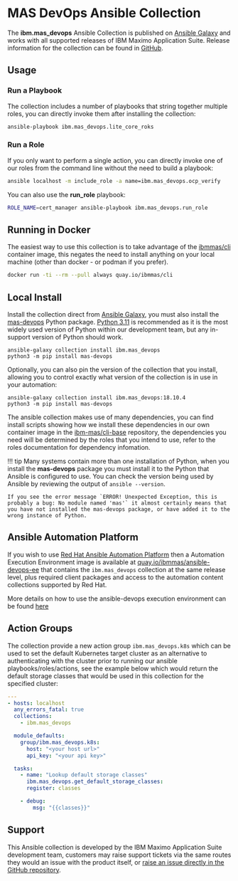 MAS DevOps Ansible Collection
===============================================================================
The **ibm.mas_devops** Ansible Collection is published on [Ansible Galaxy](https://galaxy.ansible.com/ui/repo/published/ibm/mas_devops/) and works with all supported releases of IBM Maximo Application Suite.  Release information for the collection can be found in [GitHub](https://github.com/ibm-mas/ansible-devops/releases).


Usage
-------------------------------------------------------------------------------
### Run a Playbook
The collection includes a number of playbooks that string together multiple roles, you can directly invoke them after installing the collection:

```bash
ansible-playbook ibm.mas_devops.lite_core_roks
```

### Run a Role
If you only want to perform a single action, you can directly invoke one of our roles from the command line without the need to build a playbook:

```bash
ansible localhost -m include_role -a name=ibm.mas_devops.ocp_verify
```

You can also use the **run_role** playbook:

```bash
ROLE_NAME=cert_manager ansible-playbook ibm.mas_devops.run_role
```

Running in Docker
-------------------------------------------------------------------------------
The easiest way to use this collection is to take advantage of the [ibmmas/cli](https://quay.io/repository/ibmmas/cli) container image, this negates the need to install anything on your local machine (other than docker - or podman if you prefer).

```bash
docker run -ti --rm --pull always quay.io/ibmmas/cli
```


Local Install
-------------------------------------------------------------------------------
Install the collection direct from [Ansible Galaxy](https://galaxy.ansible.com/ibm/mas_devops), you must also install the [mas-devops](https://pypi.org/project/mas-devops) Python package.  [Python 3.11](https://www.python.org/downloads/) is recommended as it is the most widely used version of Python within our development team, but any in-support version of Python should work.

```
ansible-galaxy collection install ibm.mas_devops
python3 -m pip install mas-devops
```

Optionally, you can also pin the version of the collection that you install, allowing you to control exactly what version of the collection is in use in your automation:

```
ansible-galaxy collection install ibm.mas_devops:18.10.4
python3 -m pip install mas-devops
```

The ansible collection makes use of many dependencies, you can find install scripts showing how we install these dependencies in our own container image in the [ibm-mas/cli-base](https://github.com/ibm-mas/cli-base/tree/stable/image/cli-base/install) repository, the dependencies you need will be determined by the roles that you intend to use, refer to the roles documentation for dependency infomation.

!!! tip
    Many systems contain more than one installation of Python, when you install the **mas-devops** package you must install it to the Python that Ansible is configured to use.  You can check the version being used by Ansible by reviewing the output of `ansible --version`.

    If you see the error message `ERROR! Unexpected Exception, this is probably a bug: No module named 'mas'` it almost certainly means that you have not installed the mas-devops package, or have added it to the wrong instance of Python.


Ansible Automation Platform
-------------------------------------------------------------------------------
If you wish to use [Red Hat Ansible Automation Platform](https://www.redhat.com/en/technologies/management/ansible) then a Automation Execution Environment image is available at [quay.io/ibmmas/ansible-devops-ee](https://quay.io/repository/ibmmas/ansible-devops-ee?tab=tags&tag=latest) that contains the `ibm.mas_devops` collection at the same release level, plus required client packages and access to the automation content collections supported by Red Hat.

More details on how to use the ansible-devops execution environment can be found [here](execution-environment.md)


Action Groups
-------------------------------------------------------------------------------
The collection provide a new action group `ibm.mas_devops.k8s` which can be used to set the default Kubernetes target cluster as an alternative to authenticating with the cluster prior to running our ansible playbooks/roles/actions, see the example below which would return the default storage classes that would be used in this collection for the specified cluster:

```yaml
---
- hosts: localhost
  any_errors_fatal: true
  collections:
    - ibm.mas_devops

  module_defaults:
    group/ibm.mas_devops.k8s:
      host: "<your host url>"
      api_key: "<your api key>"

  tasks:
    - name: "Lookup default storage classes"
      ibm.mas_devops.get_default_storage_classes:
      register: classes

    - debug:
        msg: "{{classes}}"
```


Support
-------------------------------------------------------------------------------
This Ansible collection is developed by the IBM Maximo Application Suite development team, customers may raise support tickets via the same routes they would an issue with the product itself, or [raise an issue directly in the GitHub repository](https://github.com/ibm-mas/ansible-devops/issues).
